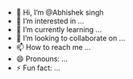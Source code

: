 - 👋 Hi, I’m @Abhishek singh
- 👀 I’m interested in ...
- 🌱 I’m currently learning ...
- 💞️ I’m looking to collaborate on ...
- 📫 How to reach me ...
- 😄 Pronouns: ...
- ⚡ Fun fact: ...

<!---
Arbhisingh/Arbhisingh is a ✨ special ✨ repository because its `README.md` (this file) appears on your GitHub profile.
You can click the Preview link to take a look at your changes.
--->
